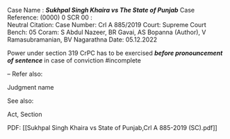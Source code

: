 Case Name : ***Sukhpal Singh Khaira vs The State of Punjab***
Case Reference: (0000) 0 SCR 00 :  
Neutral Citation:
Case Number: Crl A 885/2019
Court: Supreme Court
Bench: 05
Coram: S Abdul Nazeer, BR Gavai, AS Bopanna (Author), V Ramasubramanian, BV Nagarathna
Date: 05.12.2022

Power under section 319 CrPC has to be exercised ***before pronouncement of sentence*** in case of conviction #incomplete 

–
Refer also:

Judgment name

See also:
 
Act, Section

PDF:
[[Sukhpal Singh Khaira vs State of Punjab,Crl A 885-2019 (SC).pdf]]